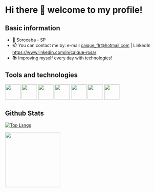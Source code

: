 # Hi there 👋 welcome to my profile!



## Basic information

* 📍 Sorocaba - SP
* 📫 You can contact me by: e-mail <caique_flr@hotmail.com> | LinkedIn <https://www.linkedin.com/in/caique-rosa/>
* 📚 Improving myself every day with technologies!



## Tools and technologies


   <img src="https://cdn.jsdelivr.net/gh/devicons/devicon/icons/css3/css3-original.svg"  width="50" height="50"/> <img src="https://cdn.jsdelivr.net/gh/devicons/devicon/icons/html5/html5-original.svg" width="50" height="50"/> <img src="https://cdn.jsdelivr.net/gh/devicons/devicon/icons/git/git-plain.svg" width="50" height="50"/> <img src="https://cdn.jsdelivr.net/gh/devicons/devicon/icons/javascript/javascript-original.svg" width="50" height="50"/> <img src="https://cdn.jsdelivr.net/gh/devicons/devicon/icons/nodejs/nodejs-original.svg" width="50" height="50"/> <img src="https://cdn.jsdelivr.net/gh/devicons/devicon/icons/typescript/typescript-original.svg"  width="50" height="50"/> <img src="https://cdn.jsdelivr.net/gh/devicons/devicon/icons/react/react-original.svg" width="50" height="50"/>
          
          
 ## Github Stats
 
 [![Top Langs](https://github-readme-stats.vercel.app/api/top-langs/?username=caiquelourencette&theme=gotham)](https://github.com/caiquelourencette/github-readme-stats)

<div>
<img height="180em" src="https://github-readme-stats.vercel.app/api?username=caiquelourencette&show_icons=true&theme=gotham&include_all_commits=true&count_private=true"/>
<div/>




<!--
**caiquelourencette/caiquelourencette** is a ✨ _special_ ✨ repository because its `README.md` (this file) appears on your GitHub profile.

Here are some ideas to get you started:

- 🔭 I’m currently working on ...
- 🌱 I’m currently learning ...
- 👯 I’m looking to collaborate on ...
- 🤔 I’m looking for help with ...
- 💬 Ask me about ...
- 📫 How to reach me: ...
- 😄 Pronouns: ...
- ⚡ Fun fact: ...
-->
